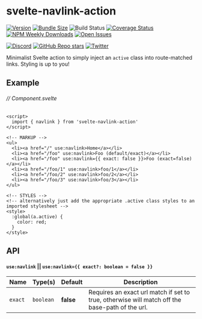 # svelte-navlink-action

[![Version](https://img.shields.io/npm/v/svelte-navlink-action.svg?style=flat-square)](https://npmjs.com/package/svelte-navlink-action)
[![Bundle Size](https://img.shields.io/bundlephobia/minzip/svelte-navlink-action?style=flat-square)](https://bundlephobia.com/result?p=svelte-navlink-action)
![Build Status](https://img.shields.io/github/workflow/status/kwhitley/svelte-navlink-action/build?style=flat-square)
[![Coverage Status](https://img.shields.io/coveralls/github/kwhitley/svelte-navlink-action/v0.x?style=flat-square)](https://coveralls.io/github/kwhitley/svelte-navlink-action?branch=v0.x)
[![NPM Weekly Downloads](https://img.shields.io/npm/dw/svelte-navlink-action?style=flat-square)](https://npmjs.com/package/svelte-navlink-action)
[![Open Issues](https://img.shields.io/github/issues/kwhitley/svelte-navlink-action?style=flat-square)](https://github.com/kwhitley/svelte-navlink-action/issues)

[![Discord](https://img.shields.io/discord/832353585802903572?style=flat-square)](https://discord.com/channels/832353585802903572)
[![GitHub Repo stars](https://img.shields.io/github/stars/kwhitley/svelte-navlink-action?style=social)](https://github.com/kwhitley/svelte-navlink-action)
[![Twitter](https://img.shields.io/twitter/follow/kevinrwhitley.svg?style=social&label=Follow)](https://www.twitter.com/kevinrwhitley)

Minimalist Svelte action to simply inject an `active` class into route-matched links.  Styling is up to you!

## Example
###### // Component.svelte
```svelte
<script>
  import { navlink } from 'svelte-navlink-action'
</script>

<!-- MARKUP -->
<ul>
  <li><a href="/" use:navlink>Home</a></li>
  <li><a href="/foo" use:navlink>Foo (default/exact)</a></li>
  <li><a href="/foo" use:navlink={{ exact: false }}>Foo (exact=false)</a></li>
  <li><a href="/foo/1" use:navlink>foo/1</a></li>
  <li><a href="/foo/2" use:navlink>foo/2</a></li>
  <li><a href="/foo/3" use:navlink>foo/3</a></li>
</ul>

<!-- STYLES -->
<!-- alternatively just add the appropriate .active class styles to an imported stylesheet -->
<style>
  :global(a.active) {
    color: red;
  }
</style>
```

## API
#### `use:navlink` || `use:navlink={{ exact?: boolean = false }}`

| Name | Type(s) | Default | Description |
| --- | --- | --- | --- |
| `exact` | `boolean` | **false** | Requires an exact url match if set to true, otherwise will match off the base-path of the url.
